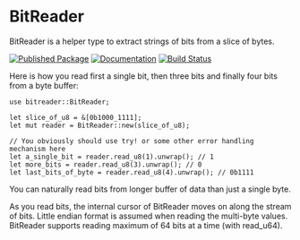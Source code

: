 # BitReader

BitReader is a helper type to extract strings of bits from a slice of bytes.

[![Published Package](https://img.shields.io/crates/v/bitreader.svg)](https://crates.io/crates/bitreader)
[![Documentation](https://docs.rs/bitreader/badge.svg)](https://docs.rs/bitreader)
[![Build Status](https://travis-ci.org/irauta/bitreader.svg?branch=master)](https://travis-ci.org/irauta/bitreader)

Here is how you read first a single bit, then three bits and finally four bits from a byte buffer:

    use bitreader::BitReader;

    let slice_of_u8 = &[0b1000_1111];
    let mut reader = BitReader::new(slice_of_u8);

    // You obviously should use try! or some other error handling mechanism here
    let a_single_bit = reader.read_u8(1).unwrap(); // 1
    let more_bits = reader.read_u8(3).unwrap(); // 0
    let last_bits_of_byte = reader.read_u8(4).unwrap(); // 0b1111

You can naturally read bits from longer buffer of data than just a single byte.

As you read bits, the internal cursor of BitReader moves on along the stream of bits. Little endian format is assumed when reading the multi-byte values. BitReader supports reading maximum of 64 bits at a time (with read_u64).
